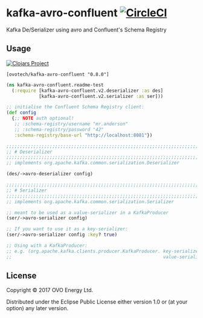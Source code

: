 # kafka-avro-confluent [![CircleCI](https://circleci.com/gh/ovotech/kafka-avro-confluent.svg?style=svg)](https://circleci.com/gh/ovotech/kafka-avro-confluent)

Kafka De/Serializer using avro and Confluent's Schema Registry


## Usage

[![Clojars Project](https://img.shields.io/clojars/v/ovotech/kafka-avro-confluent.svg)](https://clojars.org/ovotech/kafka-avro-confluent)
```
[ovotech/kafka-avro-confluent "0.8.0"]
```


```clojure
(ns kafka-avro-confluent.readme-test
  (:require [kafka-avro-confluent.v2.deserializer :as des]
            [kafka-avro-confluent.v2.serializer :as ser]))

;; initialise the Confluent Schema Registry client:
(def config
  {;; NOTE auth optional!
   ;; :schema-registry/username "mr.anderson"
   ;; :schema-registry/password "42"
   :schema-registry/base-url "http://localhost:8081"})

;;;;;;;;;;;;;;;;;;;;;;;;;;;;;;;;;;;;;;;;;;;;;;;;;;;;;;;;;;;;;;;;;;;;;;;;;;;;;;;;
;; # Deserializer
;;;;;;;;;;;;;;;;;;;;;;;;;;;;;;;;;;;;;;;;;;;;;;;;;;;;;;;;;;;;;;;;;;;;;;;;;;;;;;;;
;; implements org.apache.kafka.common.serialization.Deserializer

(des/->avro-deserializer config)

;;;;;;;;;;;;;;;;;;;;;;;;;;;;;;;;;;;;;;;;;;;;;;;;;;;;;;;;;;;;;;;;;;;;;;;;;;;;;;;;
;; # Serializer
;;;;;;;;;;;;;;;;;;;;;;;;;;;;;;;;;;;;;;;;;;;;;;;;;;;;;;;;;;;;;;;;;;;;;;;;;;;;;;;;
;; implements org.apache.kafka.common.serialization.Serializer

;; meant to be used as a value-serializer in a KafkaProducer
(ser/->avro-serializer config)

;; If you want to use it as a key-serializer:
(ser/->avro-serializer config :key? true)

;; Using with a KafkaProducer:
;; e.g. (org.apache.kafka.clients.producer.KafkaProducer. key-serializer
;;                                                        value-serializer)
```


## License

Copyright © 2017 OVO Energy Ltd.

Distributed under the Eclipse Public License either version 1.0 or (at
your option) any later version.
